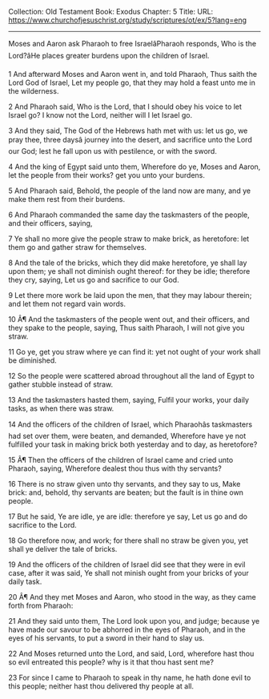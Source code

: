 Collection: Old Testament
Book: Exodus
Chapter: 5
Title: 
URL: https://www.churchofjesuschrist.org/study/scriptures/ot/ex/5?lang=eng

---

Moses and Aaron ask Pharaoh to free IsraelâPharaoh responds, Who is the Lord?âHe places greater burdens upon the children of Israel.

1 And afterward Moses and Aaron went in, and told Pharaoh, Thus saith the Lord God of Israel, Let my people go, that they may hold a feast unto me in the wilderness.

2 And Pharaoh said, Who is the Lord, that I should obey his voice to let Israel go? I know not the Lord, neither will I let Israel go.

3 And they said, The God of the Hebrews hath met with us: let us go, we pray thee, three daysâ journey into the desert, and sacrifice unto the Lord our God; lest he fall upon us with pestilence, or with the sword.

4 And the king of Egypt said unto them, Wherefore do ye, Moses and Aaron, let the people from their works? get you unto your burdens.

5 And Pharaoh said, Behold, the people of the land now are many, and ye make them rest from their burdens.

6 And Pharaoh commanded the same day the taskmasters of the people, and their officers, saying,

7 Ye shall no more give the people straw to make brick, as heretofore: let them go and gather straw for themselves.

8 And the tale of the bricks, which they did make heretofore, ye shall lay upon them; ye shall not diminish ought thereof: for they be idle; therefore they cry, saying, Let us go and sacrifice to our God.

9 Let there more work be laid upon the men, that they may labour therein; and let them not regard vain words.

10 Â¶ And the taskmasters of the people went out, and their officers, and they spake to the people, saying, Thus saith Pharaoh, I will not give you straw.

11 Go ye, get you straw where ye can find it: yet not ought of your work shall be diminished.

12 So the people were scattered abroad throughout all the land of Egypt to gather stubble instead of straw.

13 And the taskmasters hasted them, saying, Fulfil your works, your daily tasks, as when there was straw.

14 And the officers of the children of Israel, which Pharaohâs taskmasters had set over them, were beaten, and demanded, Wherefore have ye not fulfilled your task in making brick both yesterday and to day, as heretofore?

15 Â¶ Then the officers of the children of Israel came and cried unto Pharaoh, saying, Wherefore dealest thou thus with thy servants?

16 There is no straw given unto thy servants, and they say to us, Make brick: and, behold, thy servants are beaten; but the fault is in thine own people.

17 But he said, Ye are idle, ye are idle: therefore ye say, Let us go and do sacrifice to the Lord.

18 Go therefore now, and work; for there shall no straw be given you, yet shall ye deliver the tale of bricks.

19 And the officers of the children of Israel did see that they were in evil case, after it was said, Ye shall not minish ought from your bricks of your daily task.

20 Â¶ And they met Moses and Aaron, who stood in the way, as they came forth from Pharaoh:

21 And they said unto them, The Lord look upon you, and judge; because ye have made our savour to be abhorred in the eyes of Pharaoh, and in the eyes of his servants, to put a sword in their hand to slay us.

22 And Moses returned unto the Lord, and said, Lord, wherefore hast thou so evil entreated this people? why is it that thou hast sent me?

23 For since I came to Pharaoh to speak in thy name, he hath done evil to this people; neither hast thou delivered thy people at all.
